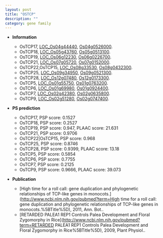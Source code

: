 ```yaml
---
layout: post
title: "OSTCP"
description: ""
category: gene family
---
```


* **Information**  
    + OsTCP17, [LOC_Os04g44440](http://rice.uga.edu/cgi-bin/ORF_infopage.cgi?orf=LOC_Os04g44440), [Os04g0526000](http://rapdb.dna.affrc.go.jp/viewer/gbrowse_details/irgsp1?name=Os04g0526000).
    + OsTCP18, [LOC_Os05g43760](http://rice.uga.edu/cgi-bin/ORF_infopage.cgi?orf=LOC_Os05g43760), [Os05g0513100](http://rapdb.dna.affrc.go.jp/viewer/gbrowse_details/irgsp1?name=Os05g0513100).
    + OsTCP19, [LOC_Os06g12230](http://rice.uga.edu/cgi-bin/ORF_infopage.cgi?orf=LOC_Os06g12230), [Os06g0226700](http://rapdb.dna.affrc.go.jp/viewer/gbrowse_details/irgsp1?name=Os06g0226700).
    + OsTCP21, [LOC_Os07g05720](http://rice.uga.edu/cgi-bin/ORF_infopage.cgi?orf=LOC_Os07g05720), [Os07g0152000](http://rapdb.dna.affrc.go.jp/viewer/gbrowse_details/irgsp1?name=Os07g0152000).
    + OsTCP22,OsTCP15, [LOC_Os08g33530](http://rice.uga.edu/cgi-bin/ORF_infopage.cgi?orf=LOC_Os08g33530), [Os08g0432300](http://rapdb.dna.affrc.go.jp/viewer/gbrowse_details/irgsp1?name=Os08g0432300).
    + OsTCP25, [LOC_Os09g34950](http://rice.uga.edu/cgi-bin/ORF_infopage.cgi?orf=LOC_Os09g34950), [Os09g0521300](http://rapdb.dna.affrc.go.jp/viewer/gbrowse_details/irgsp1?name=Os09g0521300).
    + OsTCP28, [LOC_Os12g07480](http://rice.uga.edu/cgi-bin/ORF_infopage.cgi?orf=LOC_Os12g07480), [Os12g0173300](http://rapdb.dna.affrc.go.jp/viewer/gbrowse_details/irgsp1?name=Os12g0173300).
    + OsTCP5, [LOC_Os01g55750](http://rice.uga.edu/cgi-bin/ORF_infopage.cgi?orf=LOC_Os01g55750), [Os01g0763200](http://rapdb.dna.affrc.go.jp/viewer/gbrowse_details/irgsp1?name=Os01g0763200).
    + OsTCP6, [LOC_Os01g69980](http://rice.uga.edu/cgi-bin/ORF_infopage.cgi?orf=LOC_Os01g69980), [Os01g0924400](http://rapdb.dna.affrc.go.jp/viewer/gbrowse_details/irgsp1?name=Os01g0924400).
    + OsTCP7, [LOC_Os02g42380](http://rice.uga.edu/cgi-bin/ORF_infopage.cgi?orf=LOC_Os02g42380), [Os02g0635800](http://rapdb.dna.affrc.go.jp/viewer/gbrowse_details/irgsp1?name=Os02g0635800).
    + OsTCP9, [LOC_Os02g51280](http://rice.uga.edu/cgi-bin/ORF_infopage.cgi?orf=LOC_Os02g51280), [Os02g0747400](http://rapdb.dna.affrc.go.jp/viewer/gbrowse_details/irgsp1?name=Os02g0747400).

* **PS prediction**
    + OsTCP17, PSP score: 0.1527
    + OsTCP18, PSP score: 0.2527
    + OsTCP19, PSP score: 0.947, PLAAC score: 21.631
    + OsTCP21, PSP score: 0.9706
    + OsTCP22|OsTCP15, PSP score: 0.968
    + OsTCP25, PSP score: 0.8746
    + OsTCP28, PSP score: 0.9399, PLAAC score: 13.18
    + OsTCP5, PSP score: 0.5854
    + OsTCP6, PSP score: 0.7755
    + OsTCP7, PSP score: 0.2125
    + OsTCP9, PSP score: 0.9666, PLAAC score: 39.073

* **Publication**  
    + [High time for a roll call: gene duplication and phylogenetic relationships of TCP-like genes in monocots.](http://www.ncbi.nlm.nih.gov/pubmed?term=High time for a roll call: gene duplication and phylogenetic relationships of TCP-like genes in monocots.%5BTitle%5D), 2011, Ann. Bot..
    + [RETARDED PALEA1 REP1 Controls Palea Development and Floral Zygomorphy in Rice](http://www.ncbi.nlm.nih.gov/pubmed?term=RETARDED PALEA1 REP1 Controls Palea Development and Floral Zygomorphy in Rice%5BTitle%5D), 2009, Plant Physiol..


